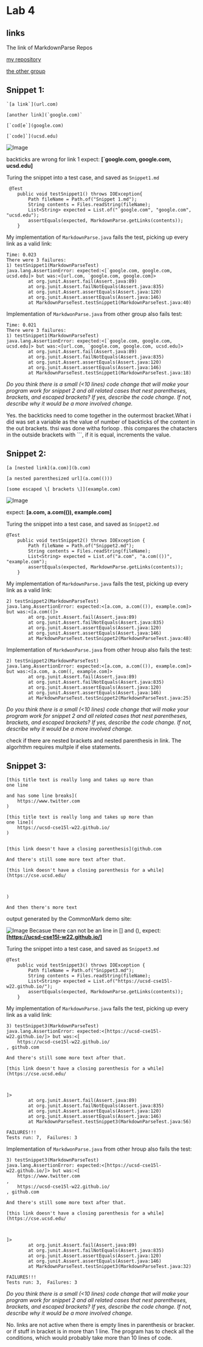 # Lab 4
## links 

 The link of MarkdownParse Repos
 
[my repository](https://github.com/Maryamkusman/markdown-parse) 

[the other group](https://github.com/AnniePhan02/CSE15L-Panther.git)

## Snippet 1:
```
`[a link`](url.com)

[another link](`google.com)`

[`cod[e`](google.com)

[`code]`](ucsd.edu)
```
![Image](Screen%20Shot%202022-02-26%20at%205.10.42%20PM.png)

backticks are wrong for link 1
expect: **[`google.com, google.com, ucsd.edu]**

Turing the snippet into a test case, and saved as `Snippet1.md`
```
 @Test
    public void testSnippet1() throws IOException{
        Path fileName = Path.of("Snippet 1.md");
	    String contents = Files.readString(fileName);
        List<String> expected = List.of("`google.com", "google.com", "ucsd.edu");
        assertEquals(expected, MarkdownParse.getLinks(contents));
    }
```
My implementation of `MarkdownParse.java` fails the test, picking up every link as a valid link:
```
Time: 0.023
There were 3 failures:
1) testSnippet1(MarkdownParseTest)
java.lang.AssertionError: expected:<[`google.com, google.com, ucsd.edu]> but was:<[url.com, `google.com, google.com]>
        at org.junit.Assert.fail(Assert.java:89)
        at org.junit.Assert.failNotEquals(Assert.java:835)
        at org.junit.Assert.assertEquals(Assert.java:120)
        at org.junit.Assert.assertEquals(Assert.java:146)
        at MarkdownParseTest.testSnippet1(MarkdownParseTest.java:40)
```
Implementation of `MarkdwonParse.java` from other group also fails test:
```
Time: 0.021
There were 3 failures:
1) testSnippet1(MarkdownParseTest)
java.lang.AssertionError: expected:<[`google.com, google.com, ucsd.edu]> but was:<[url.com, `google.com, google.com, ucsd.edu]>
        at org.junit.Assert.fail(Assert.java:89)
        at org.junit.Assert.failNotEquals(Assert.java:835)
        at org.junit.Assert.assertEquals(Assert.java:120)
        at org.junit.Assert.assertEquals(Assert.java:146)
        at MarkdownParseTest.testSnippet1(MarkdownParseTest.java:18)
```
*Do you think there is a small (<10 lines) code change that will make your program work for snippet 2 and all related cases that nest parentheses, brackets, and escaped brackets? If yes, describe the code change. If not, describe why it would be a more involved change.*

Yes. the backticks need to come together in the outermost bracket.What i did was set a variable as the value of number of backticks of the content in the out brackets. thsi was done witha forloop . this compares the chatacters in the outside brackets with ```, if it is equal, increments the value. 


## Snippet 2:
```
[a [nested link](a.com)](b.com)

[a nested parenthesized url](a.com(()))

[some escaped \[ brackets \]](example.com)
```

![Image](Screen%20Shot%202022-02-26%20at%205.12.38%20PM.png)

expect: **[a.com, a.com(()), example.com]**

Turing the snippet into a test case, and saved as `Snippet2.md`
```
@Test
    public void testSnippet2() throws IOException {
        Path fileName = Path.of("Snippet2.md");
        String contents = Files.readString(fileName);
        List<String> expected = List.of("a.com", "a.com(())", "example.com");
        assertEquals(expected, MarkdownParse.getLinks(contents));
    }
```
My implementation of `MarkdownParse.java` fails the test, picking up every link as a valid link:
```
2) testSnippet2(MarkdownParseTest)
java.lang.AssertionError: expected:<[a.com, a.com(()), example.com]> but was:<[a.com((]>
        at org.junit.Assert.fail(Assert.java:89)
        at org.junit.Assert.failNotEquals(Assert.java:835)
        at org.junit.Assert.assertEquals(Assert.java:120)
        at org.junit.Assert.assertEquals(Assert.java:146)
        at MarkdownParseTest.testSnippet2(MarkdownParseTest.java:48)

```

Implementation of `MarkdwonParse.java` from other hroup also fails the test:
```
2) testSnippet2(MarkdownParseTest)
java.lang.AssertionError: expected:<[a.com, a.com(()), example.com]> but was:<[a.com, a.com((, example.com]>
        at org.junit.Assert.fail(Assert.java:89)
        at org.junit.Assert.failNotEquals(Assert.java:835)
        at org.junit.Assert.assertEquals(Assert.java:120)
        at org.junit.Assert.assertEquals(Assert.java:146)
        at MarkdownParseTest.testSnippet2(MarkdownParseTest.java:25)
```

*Do you think there is a small (<10 lines) code change that will make your program work for snippet 2 and all related cases that nest parentheses, brackets, and escaped brackets? If yes, describe the code change. If not, describe why it would be a more involved change.*

check if there are nested brackets and nested parenthesis in link. The algorhthm requires multple if else statements.

## Snippet 3:

```
[this title text is really long and takes up more than 
one line

and has some line breaks](
    https://www.twitter.com
)

[this title text is really long and takes up more than 
one line](
    https://ucsd-cse15l-w22.github.io/
)


[this link doesn't have a closing parenthesis](github.com

And there's still some more text after that.

[this link doesn't have a closing parenthesis for a while](https://cse.ucsd.edu/



)

And then there's more text
```
output generated by the CommonMark demo site:

![Image](Screen%20Shot%202022-02-26%20at%205.13.15%20PM.png)
Becasue there can not be an line in [] and (), 
expect: **[https://ucsd-cse15l-w22.github.io/]**

Turing the snippet into a test case, and saved as `Snippet3.md`
```
@Test
    public void testSnippet3() throws IOException {
        Path fileName = Path.of("Snippet3.md");
        String contents = Files.readString(fileName);
        List<String> expected = List.of("https://ucsd-cse15l-w22.github.io/");
        assertEquals(expected, MarkdownParse.getLinks(contents));
    }
```
My implementation of `MarkdownParse.java` fails the test, picking up every link as a valid link:
```
3) testSnippet3(MarkdownParseTest)
java.lang.AssertionError: expected:<[https://ucsd-cse15l-w22.github.io/]> but was:<[
    https://ucsd-cse15l-w22.github.io/
, github.com

And there's still some more text after that.

[this link doesn't have a closing parenthesis for a while](https://cse.ucsd.edu/



]>
        at org.junit.Assert.fail(Assert.java:89)
        at org.junit.Assert.failNotEquals(Assert.java:835)
        at org.junit.Assert.assertEquals(Assert.java:120)
        at org.junit.Assert.assertEquals(Assert.java:146)
        at MarkdownParseTest.testSnippet3(MarkdownParseTest.java:56)

FAILURES!!!
Tests run: 7,  Failures: 3
```

Implementation of `MarkdwonParse.java` from other hroup also fails the test:
```
3) testSnippet3(MarkdownParseTest)
java.lang.AssertionError: expected:<[https://ucsd-cse15l-w22.github.io/]> but was:<[
    https://www.twitter.com
, 
    https://ucsd-cse15l-w22.github.io/
, github.com

And there's still some more text after that.

[this link doesn't have a closing parenthesis for a while](https://cse.ucsd.edu/



]>
        at org.junit.Assert.fail(Assert.java:89)
        at org.junit.Assert.failNotEquals(Assert.java:835)
        at org.junit.Assert.assertEquals(Assert.java:120)
        at org.junit.Assert.assertEquals(Assert.java:146)
        at MarkdownParseTest.testSnippet3(MarkdownParseTest.java:32)

FAILURES!!!
Tests run: 3,  Failures: 3
```
*Do you think there is a small (<10 lines) code change that will make your program work for snippet 2 and all related cases that nest parentheses, brackets, and escaped brackets? If yes, describe the code change. If not, describe why it would be a more involved change.*

No. links are not active when there is empty lines in parenthesis or bracker. or if stuff in bracket is in more than 1 line. The program has to check all the conditions, which would probably take more than 10 lines of code.
